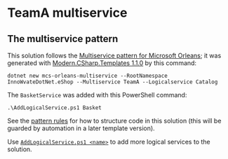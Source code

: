 ﻿# TeamA multiservice

## The multiservice pattern 
This solution follows the [Multiservice pattern for Microsoft Orleans](https://github.com/InnoWvateDotNet/Orleans.Multiservice#readme); it was generated with [Modern.CSharp.Templates 1.1.0](https://www.nuget.org/packages/Modern.CSharp.Templates/1.1.0) by this command:

`dotnet new mcs-orleans-multiservice --RootNamespace InnoWvateDotNet.eShop --Multiservice TeamA --Logicalservice Catalog`

The `BasketService` was added with this PowerShell command:

`.\AddLogicalService.ps1 Basket`

See the [pattern rules](https://github.com/InnoWvateDotNet/Orleans.Multiservice#pattern-rules) for how to structure code in this solution (this will be guarded by automation in a later template version).

Use [`AddLogicalService.ps1 <name>`](AddLogicalService.ps1) to add more logical services to the solution.